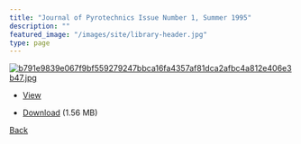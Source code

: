 ```yaml
---
title: "Journal of Pyrotechnics Issue Number 1, Summer 1995"
description: ""
featured_image: "/images/site/library-header.jpg"
type: page
---
```


<a href="https://drive.google.com/uc?export=view&id=1U64O55njG2Ed4z6QBrVFaF0JK6NsAAw2" target="_blank">![b791e9839e067f9bf559279247bbca16fa4357af81dca2afbc4a812e406e3b47.jpg](https://drive.google.com/uc?export=view&id=1NorNN59UR13gnbPsLJ-MZhHmOS0m_1X3)</a>
* <a href="https://drive.google.com/uc?export=view&id=1U64O55njG2Ed4z6QBrVFaF0JK6NsAAw2" target="_blank">View</a>

* [Download](https://drive.google.com/uc?export=download&id=1U64O55njG2Ed4z6QBrVFaF0JK6NsAAw2) (1.56 MB)

[Back](/library/)
